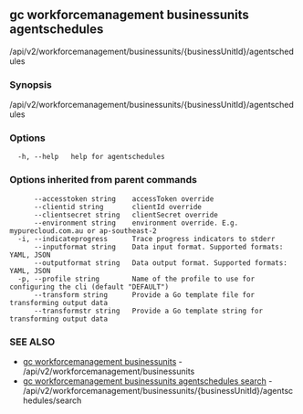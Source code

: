 ## gc workforcemanagement businessunits agentschedules

/api/v2/workforcemanagement/businessunits/{businessUnitId}/agentschedules

### Synopsis

/api/v2/workforcemanagement/businessunits/{businessUnitId}/agentschedules

### Options

```
  -h, --help   help for agentschedules
```

### Options inherited from parent commands

```
      --accesstoken string    accessToken override
      --clientid string       clientId override
      --clientsecret string   clientSecret override
      --environment string    environment override. E.g. mypurecloud.com.au or ap-southeast-2
  -i, --indicateprogress      Trace progress indicators to stderr
      --inputformat string    Data input format. Supported formats: YAML, JSON
      --outputformat string   Data output format. Supported formats: YAML, JSON
  -p, --profile string        Name of the profile to use for configuring the cli (default "DEFAULT")
      --transform string      Provide a Go template file for transforming output data
      --transformstr string   Provide a Go template string for transforming output data
```

### SEE ALSO

* [gc workforcemanagement businessunits](gc_workforcemanagement_businessunits.html)	 - /api/v2/workforcemanagement/businessunits
* [gc workforcemanagement businessunits agentschedules search](gc_workforcemanagement_businessunits_agentschedules_search.html)	 - /api/v2/workforcemanagement/businessunits/{businessUnitId}/agentschedules/search


